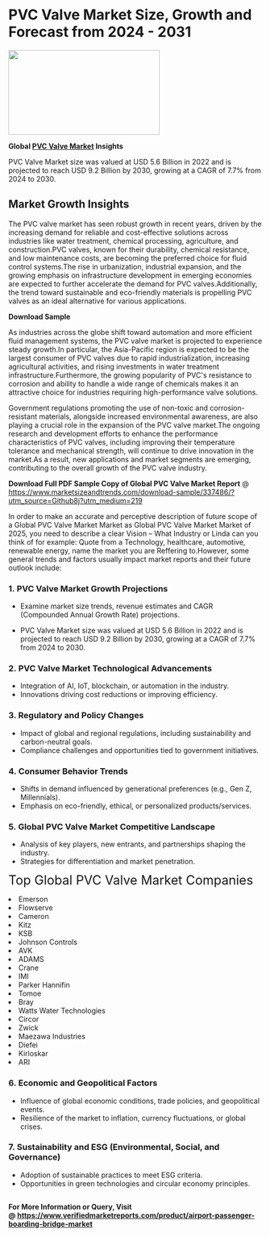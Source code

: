 <H1>PVC Valve Market Size, Growth and Forecast from 2024 - 2031</H1><img class="aligncenter size-medium wp-image-584254" src="https://thirdeyenews.in/wp-content/uploads/2024/09/Global-Market-Research-300x168.jpeg" alt="" width="300" height="168" /><p><strong>Global&nbsp;<a href="https://www.marketsizeandtrends.com/download-sample/337486/?utm_source=Github8j?utm_medium=219">PVC Valve Market</a> Insights</strong></p><p>PVC Valve Market size was valued at USD 5.6 Billion in 2022 and is projected to reach USD 9.2 Billion by 2030, growing at a CAGR of 7.7% from 2024 to 2030.</p><p><h2>Market Growth Insights</h2> <p>The PVC valve market has seen robust growth in recent years, driven by the increasing demand for reliable and cost-effective solutions across industries like water treatment, chemical processing, agriculture, and construction.PVC valves, known for their durability, chemical resistance, and low maintenance costs, are becoming the preferred choice for fluid control systems.The rise in urbanization, industrial expansion, and the growing emphasis on infrastructure development in emerging economies are expected to further accelerate the demand for PVC valves.Additionally, the trend toward sustainable and eco-friendly materials is propelling PVC valves as an ideal alternative for various applications.</p> <p><strong>Download Sample</strong></p> <p>As industries across the globe shift toward automation and more efficient fluid management systems, the PVC valve market is projected to experience steady growth.In particular, the Asia-Pacific region is expected to be the largest consumer of PVC valves due to rapid industrialization, increasing agricultural activities, and rising investments in water treatment infrastructure.Furthermore, the growing popularity of PVC's resistance to corrosion and ability to handle a wide range of chemicals makes it an attractive choice for industries requiring high-performance valve solutions.</p> <p>Government regulations promoting the use of non-toxic and corrosion-resistant materials, alongside increased environmental awareness, are also playing a crucial role in the expansion of the PVC valve market.The ongoing research and development efforts to enhance the performance characteristics of PVC valves, including improving their temperature tolerance and mechanical strength, will continue to drive innovation in the market.As a result, new applications and market segments are emerging, contributing to the overall growth of the PVC valve industry.</p> <p><span class=""><strong>Download Full PDF Sample Copy of Global PVC Valve Market Report</strong> @ <a href="https://www.marketsizeandtrends.com/download-sample/337486/?utm_source=Github8j?utm_medium=219" target="_blank">https://www.marketsizeandtrends.com/download-sample/337486/?utm_source=Github8j?utm_medium=219</a></span></p><p>In order to make an accurate and perceptive description of future scope of a Global&nbsp;PVC Valve Market Market as Global&nbsp;PVC Valve Market Market of 2025, you need to describe a clear Vision &ndash; What Industry or Linda can you think of for example: Quote from a Technology, healthcare, automotive, renewable energy, name the market you are Reffering to.However, some general trends and factors usually impact market reports and their future outlook include:</p><h3>1.&nbsp;<strong>PVC Valve Market Growth Projections</strong></h3><ul><li>Examine market size trends, revenue estimates and CAGR (Compounded Annual Growth Rate) projections.</li><li><p>PVC Valve Market size was valued at USD 5.6 Billion in 2022 and is projected to reach USD 9.2 Billion by 2030, growing at a CAGR of 7.7% from 2024 to 2030.</p></li></ul><h3>2.&nbsp;<strong>PVC Valve Market Technological Advancements</strong></h3><ul><li>Integration of AI, IoT, blockchain, or automation in the industry.</li><li>Innovations driving cost reductions or improving efficiency.</li></ul><h3>3.&nbsp;<strong>Regulatory and Policy Changes</strong></h3><ul><li>Impact of global and regional regulations, including sustainability and carbon-neutral goals.</li><li>Compliance challenges and opportunities tied to government initiatives.</li></ul><h3>4.&nbsp;<strong>Consumer Behavior Trends</strong></h3><ul><li>Shifts in demand influenced by generational preferences (e.g., Gen Z, Millennials).</li><li>Emphasis on eco-friendly, ethical, or personalized products/services.</li></ul><h3>5.&nbsp;<strong>Global PVC Valve Market Competitive Landscape</strong></h3><ul><li>Analysis of key players, new entrants, and partnerships shaping the industry.</li><li>Strategies for differentiation and market penetration.</li></ul><p data-pm-slice="1 1 []"><span style="color: inherit; font-family: inherit; font-size: 25px;">Top Global PVC Valve Market Companies</span></p><div class="" data-test-id=""><p><li>Emerson</li><li> Flowserve</li><li> Cameron</li><li> Kitz</li><li> KSB</li><li> Johnson Controls</li><li> AVK</li><li> ADAMS</li><li> Crane</li><li> IMI</li><li> Parker Hannifin</li><li> Tomoe</li><li> Bray</li><li> Watts Water Technologies</li><li> Circor</li><li> Zwick</li><li> Maezawa Industries</li><li> Diefei</li><li> Kirloskar</li><li> ARI</li></p></div><h3>6.&nbsp;<strong>Economic and Geopolitical Factors</strong></h3><ul><li>Influence of global economic conditions, trade policies, and geopolitical events.</li><li>Resilience of the market to inflation, currency fluctuations, or global crises.</li></ul><h3>7.&nbsp;<strong>Sustainability and ESG (Environmental, Social, and Governance)</strong></h3><ul><li>Adoption of sustainable practices to meet ESG criteria.</li><li>Opportunities in green technologies and circular economy principles.</li></ul><h2><strong style="font-size: 14px;">For More Information or Query, Visit @&nbsp;</strong><a style="background-color: #ffffff; font-size: 14px;" href="https://www.marketsizeandtrends.com/report/pvc-valve-market/" target="_blank">https://www.verifiedmarketreports.com/product/airport-passenger-boarding-bridge-market</a></h2>